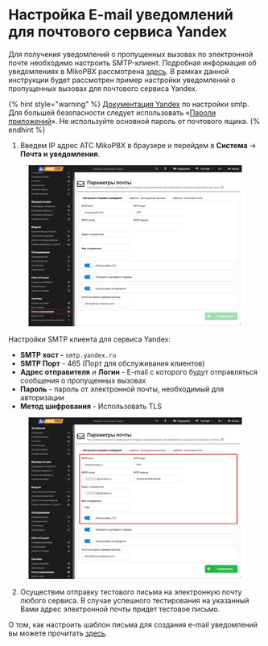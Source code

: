 # Настройка E-mail уведомлений для почтового сервиса Yandex

Для получения уведомлений о пропущенных вызовах по электронной почте необходимо настроить SMTP-клиент. Подробная информация об уведомлениях в MikoPBX рассмотрена [здесь](./). В рамках данной инструкции будет рассмотрен пример настройки уведомлений о пропущенных вызовах для почтового сервиса Yandex.

{% hint style="warning" %}
[Документация Yandex](https://yandex.ru/support/mail/mail-clients/others.html) по настройки smtp.\
Для большей безопасности следует использовать «[Пароли приложений](https://yandex.ru/support/id/authorization/app-passwords.html)». Не используйте основной пароль от почтового ящика.
{% endhint %}

1. Введем IP адрес АТС MikoPBX в браузере и перейдем в **Система** → **Почта и уведомления**.

<figure><img src="../../../.gitbook/assets/1 (47).png" alt=""><figcaption></figcaption></figure>

Настройки SMTP клиента для сервиса Yandex:

* **SMTP хост -**  `smtp.yandex.ru`
* **SMTP Порт** - 465 (Порт для обслуживания клиентов)
* **Адрес отправителя** и **Логин** - E-mail с которого будут отправляться сообщения о пропущенных вызовах
* **Пароль** - пароль от электронной почты, необходимый для авторизации
* **Метод шифрования** - Использовать TLS

<figure><img src="../../../.gitbook/assets/1 (5).png" alt=""><figcaption></figcaption></figure>

2. Осуществим отправку тестового письма на электронную почту любого сервиса. В случае успешного тестирования на указанный Вами адрес электронной почты придет тестовое письмо.

О том, как настроить шаблон письма для создания e-mail уведомлений вы можете прочитать [здесь](./).
